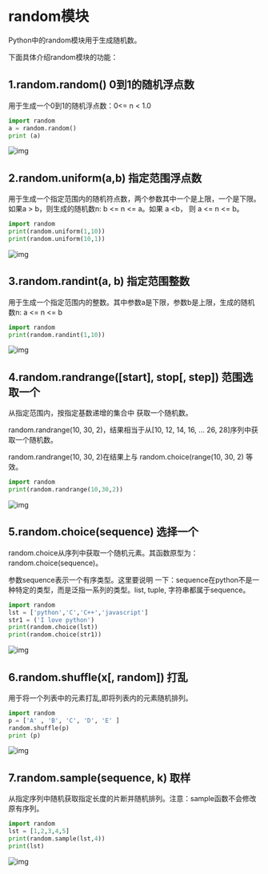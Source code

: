 # random模块          

Python中的random模块用于生成随机数。

下面具体介绍random模块的功能：

## 1.random.random() 0到1的随机浮点数

 用于生成一个0到1的随机浮点数：0<= n < 1.0

```python
import random  
a = random.random()
print (a)  
```

![img](random.assets/1337485-20180422195931116-1328179592.png)

 

## 2.random.uniform(a,b)  指定范围浮点数

用于生成一个指定范围内的随机符点数，两个参数其中一个是上限，一个是下限。如果a > b，则生成的随机数n: b <= n <= a。如果 a <b， 则 a <= n <= b。

```python
import random  
print(random.uniform(1,10))  
print(random.uniform(10,1)) 
```

 ![img](random.assets/1337485-20180422200601737-828460457.png)

 

## 3.random.randint(a, b) 指定范围整数

用于生成一个指定范围内的整数。其中参数a是下限，参数b是上限，生成的随机数n: a <= n <= b

```python
import random  
print(random.randint(1,10))  
```

![img](random.assets/1337485-20180422200903783-1261948994.png)

 


## 4.random.randrange([start], stop[, step]) 范围选取一个

从指定范围内，按指定基数递增的集合中 获取一个随机数。

random.randrange(10, 30, 2)，结果相当于从[10, 12, 14, 16, ... 26, 28]序列中获取一个随机数。

random.randrange(10, 30, 2)在结果上与 random.choice(range(10, 30, 2) 等效。

```python
import random  
print(random.randrange(10,30,2)) 
```

![img](random.assets/1337485-20180422201246696-1814707196.png)

 

## 5.random.choice(sequence) 选择一个

random.choice从序列中获取一个随机元素。其函数原型为：random.choice(sequence)。

参数sequence表示一个有序类型。这里要说明 一下：sequence在python不是一种特定的类型，而是泛指一系列的类型。list, tuple, 字符串都属于sequence。

```python
import random  
lst = ['python','C','C++','javascript']  
str1 = ('I love python')  
print(random.choice(lst))
print(random.choice(str1))  
```

![img](random.assets/1337485-20180422202320755-312888173.png)

 

## 6.random.shuffle(x[, random]) 打乱

用于将一个列表中的元素打乱,即将列表内的元素随机排列。

```python
import random
p = ['A' , 'B', 'C', 'D', 'E' ]
random.shuffle(p)  
print (p)  
```

![img](random.assets/1337485-20180422203726912-2102153041.png)

 

## 7.random.sample(sequence, k) 取样

从指定序列中随机获取指定长度的片断并随机排列。注意：sample函数不会修改原有序列。

```python
import random   
lst = [1,2,3,4,5]  
print(random.sample(lst,4))  
print(lst) 
```

![img](random.assets/1337485-20180422204019586-1083274133.png)

 